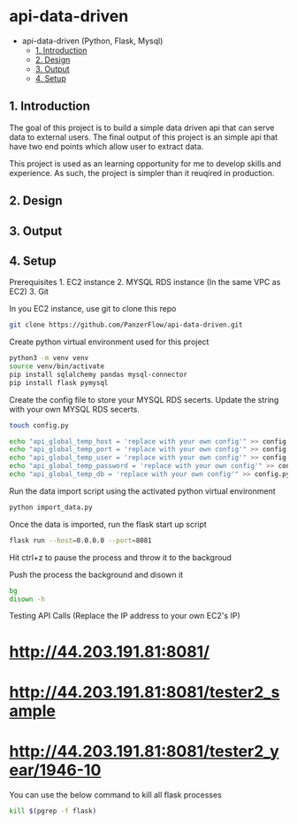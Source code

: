 # api-data-driven

- api-data-driven (Python, Flask, Mysql)
  - [1. Introduction](#1-introduction)
  - [2. Design](#2-design)
  - [3. Output](#3-output)
  - [4. Setup](#4-setup)

## 1. Introduction
The goal of this project is to build a simple data driven api that can serve data to external users. 
The final output of this project is an simple api that have two end points which allow user to extract data. 

This project is used as an learning opportunity for me to develop skills and experience.
As such, the project is simpler than it reuqired in production. 



## 2. Design


## 3. Output


## 4. Setup
Prerequisites
    1. EC2 instance
    2. MYSQL RDS instance (In the same VPC as EC2)
    3. Git

In you EC2 instance, use git to clone this repo
```bash
git clone https://github.com/PanzerFlow/api-data-driven.git
```

Create python virtual environment used for this project
```bash
python3 -m venv venv
source venv/bin/activate
pip install sqlalchemy pandas mysql-connector
pip install flask pymysql
```

Create the config file to store your MYSQL RDS secerts. 
Update the string with your own MYSQL RDS secerts.
```bash
touch config.py

echo "api_global_temp_host = 'replace with your own config'" >> config.py
echo "api_global_temp_port = 'replace with your own config'" >> config.py
echo "api_global_temp_user = 'replace with your own config'" >> config.py
echo "api_global_temp_password = 'replace with your own config'" >> config.py
echo "api_global_temp_db = 'replace with your own config'" >> config.py
```

Run the data import script using the activated python virtual environment
```bash
python import_data.py
```

Once the data is imported, run the flask start up script
```bash
flask run --host=0.0.0.0 --port=8081
```

Hit ctrl+z to pause the process and throw it to the backgroud

Push the process the background and disown it
```bash
bg
disown -h
```

Testing API Calls (Replace the IP address to your own EC2's IP)
# http://44.203.191.81:8081/
# http://44.203.191.81:8081/tester2_sample
# http://44.203.191.81:8081/tester2_year/1946-10

You can use the below command to kill all flask processes

```bash
kill $(pgrep -f flask)
```

